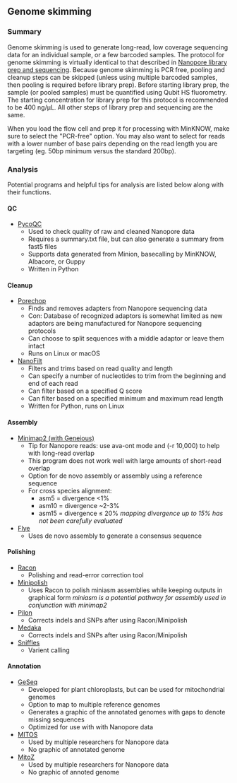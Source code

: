 ## Genome skimming

### Summary
Genome skimming is used to generate long-read, low coverage sequencing data for an individual sample, or a few barcoded samples. The protocol for genome skimming is virtually identical to that described in [Nanopore library prep and sequencing](Nanopore.md). Because genome skimming is PCR free, pooling and cleanup steps can be skipped (unless using multiple barcoded samples, then pooling is required before library prep). Before starting library prep, the sample (or pooled samples) must be quantified using Qubit HS fluorometry. The starting concentration for library prep for this protocol is recommended to be 400 ng/µL. All other steps of library prep and sequencing are the same.

When you load the flow cell and prep it for processing with MinKNOW, make sure to select the "PCR-free" option. You may also want to select for reads with a lower number of base pairs depending on the read length you are targeting (eg. 50bp minimum versus the standard 200bp).

### Analysis
Potential programs and helpful tips for analysis are listed below along with their functions.
#### QC
- [PycoQC](https://github.com/a-slide/pycoQC)
    - Used to check quality of raw and cleaned Nanopore data
    - Requires a summary.txt file, but can also generate a summary from fast5 files
    - Supports data generated from Minion, basecalling by MinKNOW, Albacore, or Guppy
    - Written in Python
#### Cleanup
- [Porechop](https://github.com/rrwick/Porechop)
    - Finds and removes adapters from Nanopore sequencing data
    - Con: Database of recognized adaptors is somewhat limited as new adaptors are being manufactured for Nanopore sequencing protocols
    - Can choose to split sequences with a middle adaptor or leave them intact
    - Runs on Linux or macOS
- [NanoFilt](https://github.com/wdecoster/nanofilt)
    - Filters and trims based on read quality and length
    - Can specify a number of nucleotides to trim from the beginning and end of each read
    - Can filter based on a specified Q score
    - Can filter based on a specified minimum and maximum read length
    - Written for Python, runs on Linux
#### Assembly
- [Minimap2 (with Geneious)](https://github.com/lh3/minimap2?tab=readme-ov-file)
    - Tip for Nanopore reads: use ava-ont mode and (-r 10,000) to help with long-read overlap
    - This program does not work well with large amounts of short-read overlap
    - Option for de novo assembly or assembly using a reference sequence
    - For cross species alignment:
      - asm5 = divergence <1%
      - asm10 = divergence ~2-3%
      - asm15 = divergence ≤ 20% *mapping divergence up to 15% has not been carefully evaluated*
- [Flye](https://github.com/mikolmogorov/Flye)
    - Uses de novo assembly to generate a consensus sequence
#### Polishing
- [Racon](https://github.com/isovic/racon)
    - Polishing and read-error correction tool
- [Minipolish](https://github.com/rrwick/Minipolish)
    - Uses Racon to polish miniasm assemblies while keeping outputs in graphical form *miniasm is a potential pathway for assembly used in conjunction with minimap2*
- [Pilon](https://github.com/broadinstitute/pilon)
    - Corrects indels and SNPs after using Racon/Minipolish
- [Medaka](https://github.com/nanoporetech/medaka)
    - Corrects indels and SNPs after using Racon/Minipolish
- [Sniffles](https://github.com/fritzsedlazeck/Sniffles)
    - Varient calling
#### Annotation
- [GeSeq](https://chlorobox.mpimp-golm.mpg.de/geseq.html)
    - Developed for plant chloroplasts, but can be used for mitochondrial genomes
    - Option to map to multiple reference genomes
    - Generates a graphic of the annotated genomes with gaps to denote missing sequences
    - Optimized for use with with Nanopore data
- [MITOS](http://mitos.bioinf.uni-leipzig.de/)
    - Used by multiple researchers for Nanopore data
    - No graphic of annotated genome
- [MitoZ](https://github.com/linzhi2013/MitoZ)
    - Used by multiple researchers for Nanopore data
    - No graphic of annoted genome
